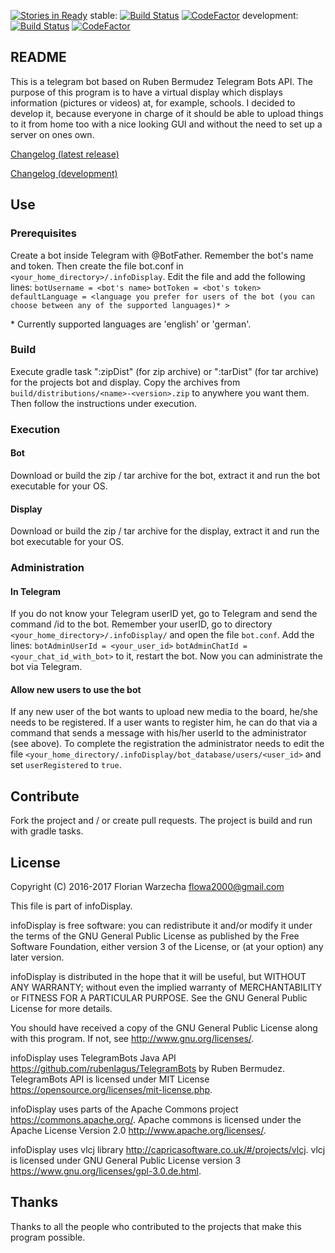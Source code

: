 [![Stories in Ready](https://badge.waffle.io/liketechnik/infoDisplay.png?label=ready&title=Ready)](http://waffle.io/liketechnik/infoDisplay)
stable: [![Build Status](https://travis-ci.org/liketechnik/infoDisplay.svg?branch=stable)](https://travis-ci.org/liketechnik/infoDisplay)
[![CodeFactor](https://www.codefactor.io/repository/github/liketechnik/infodisplay/badge)](https://www.codefactor.io/repository/github/liketechnik/infodisplay)
development: [![Build Status](https://travis-ci.org/liketechnik/infoDisplay.svg?branch=development)](https://travis-ci.org/liketechnik/infoDisplay)
[![CodeFactor](https://www.codefactor.io/repository/github/liketechnik/infodisplay/badge/development)](https://www.codefactor.io/repository/github/liketechnik/infodisplay/overview/development)

## README ##

This is a telegram bot based on Ruben Bermudez Telegram Bots API. 
The purpose of this program is to have a virtual display which displays
information (pictures or videos) at, for example, schools.
I decided to develop it, because everyone in charge of it should be able
to upload things to it from home too with a nice looking GUI and 
without the need to set up a server on ones own.

[Changelog (latest release)](https://github.com/liketechnik/infoDisplay/blob/stable/CHANGELOG.md)

[Changelog (development)](https://github.com/liketechnik/infoDisplay/blob/development/CHANGELOG.md)

## Use ##

### Prerequisites ###

Create a bot inside Telegram with @BotFather. Remember the bot's name and token. 
Then create the file bot.conf in ```<your_home_directory>/.infoDisplay```. Edit the file 
and add the following lines:
```botUsername = <bot's name>```
```botToken = <bot's token>```
```defaultLanguage = <language you prefer for users of the bot (you can choose between any of the supported languages)* >```

\* Currently supported languages are 'english' or 'german'.

### Build ###

Execute gradle task ":zipDist" (for zip archive) or ":tarDist" (for tar archive) for the 
projects bot and display. Copy the archives from ```build/distributions/<name>-<version>.zip``` to
anywhere you want them. Then follow the instructions under execution.

### Execution ###
#### Bot ####
Download or build the zip / tar archive for the bot, extract it and run the bot executable for your OS.
#### Display ####
Download or build the zip / tar archive for the display, extract it and run the bot executable for your OS.

### Administration ###
#### In Telegram ####
If you do not know your Telegram userID yet, go to Telegram and send the command /id to the
 bot. Remember your userID, go to directory `<your_home_directory>/.infoDisplay/` and open the file
 ```bot.conf```. Add the lines:
  ```botAdminUserId = <your_user_id>```
  ```botAdminChatId = <your_chat_id_with_bot>```
  to it, restart the bot. Now you can administrate the bot via 
  Telegram. 
#### Allow new users to use the bot ####
If any new user of the bot wants to upload new media to the board, he/she needs to be registered. If
  a user wants to register him, he can do that via a command that sends a message with his/her userId to the
  administrator (see above). To complete the registration the administrator needs to edit the file 
  ```<your_home_directory/.infoDisplay/bot_database/users/<user_id>``` and set ```userRegistered``` to ```true```.

## Contribute ##

Fork the project and / or create pull requests. The project is build and run with gradle
tasks.

## License ##

 Copyright (C) 2016-2017  Florian Warzecha <flowa2000@gmail.com>
 
This file is part of infoDisplay.

infoDisplay is free software: you can redistribute it and/or modify
it under the terms of the GNU General Public License as published by
the Free Software Foundation, either version 3 of the License, or
(at your option) any later version.

infoDisplay is distributed in the hope that it will be useful,
but WITHOUT ANY WARRANTY; without even the implied warranty of
MERCHANTABILITY or FITNESS FOR A PARTICULAR PURPOSE.  See the
GNU General Public License for more details.

You should have received a copy of the GNU General Public License
along with this program.  If not, see <http://www.gnu.org/licenses/>.

infoDisplay uses TelegramBots Java API <https://github.com/rubenlagus/TelegramBots> by Ruben Bermudez.
TelegramBots API is licensed under MIT License <https://opensource.org/licenses/mit-license.php>.

infoDisplay uses parts of the Apache Commons project <https://commons.apache.org/>.
Apache commons is licensed under the Apache License Version 2.0 <http://www.apache.org/licenses/>.

infoDisplay uses vlcj library <http://capricasoftware.co.uk/#/projects/vlcj>.
vlcj is licensed under GNU General Public License version 3 <https://www.gnu.org/licenses/gpl-3.0.de.html>.

## Thanks ##

Thanks to all the people who contributed to the projects that make this
program possible.

